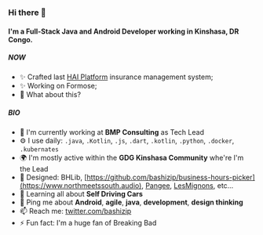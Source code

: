 ### Hi there 👋

#### I'm a Full-Stack Java and Android Developer working in Kinshasa, DR Congo.

##### NOW

- ✨ Crafted last [HAI Platform](http://dev.haidrc.org) insurance management system;
- ✨ Working on Formose;
- 🍑 What about this?

##### BIO

- 🏢 I'm currently working at **BMP Consulting** as Tech Lead
- ⚙️ I use daily: `.java`, `.Kotlin`, `.js`, `.dart`, `.kotlin`, `.python`, `.docker`, `.kubernates`
- 🌍 I'm mostly active within the **GDG Kinshasa Community** whe're I'm the Lead
- 💅 Designed: BHLib, [https://github.com/bashizip/business-hours-picker](https://www.northmeetssouth.audio), [Pangee](https://github.com/bashizip/pangee), [LesMignons](https://github.com/bashizip/les-mignons), etc…
- 🌱 Learning all about **Self Driving Cars**
- 💬 Ping me about **Android**, **agile**, **java**, **development**, **design thinking**
- 📫 Reach me: [twitter.com/bashizip](https://twitter.com/bashizip)
- ⚡️ Fun fact: I'm a huge fan of Breaking Bad
